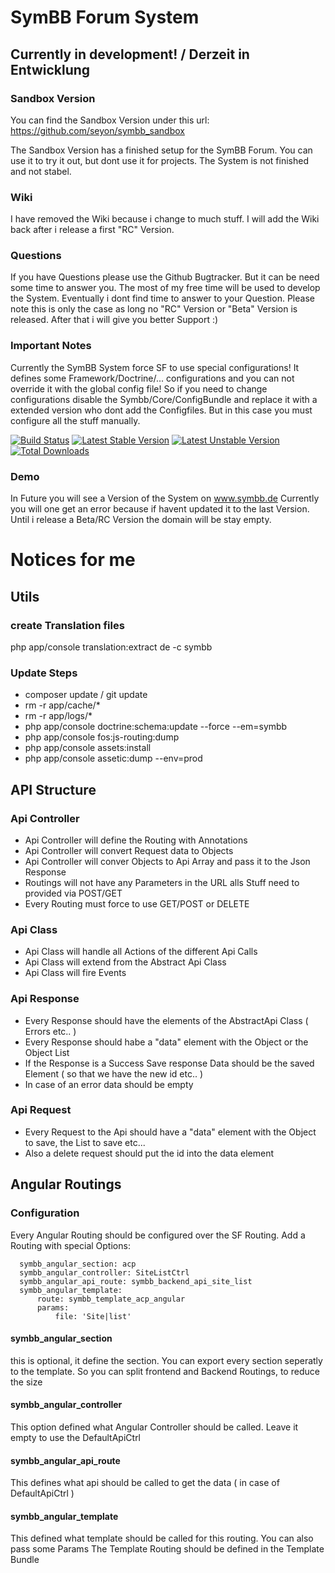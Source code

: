 # SymBB Forum System

## Currently in development! / Derzeit in Entwicklung


### Sandbox Version

You can find the Sandbox Version under this url:
https://github.com/seyon/symbb_sandbox

The Sandbox Version has a finished setup for the SymBB Forum.
You can use it to try it out, but dont use it for projects. The System is not finished and not stabel.

### Wiki

I have removed the Wiki because i change to much stuff.
I will add the Wiki back after i release a first "RC" Version.

### Questions

If you have Questions please use the Github Bugtracker. But it can be need some time to answer you.
The most of my free time will be used to develop the System. Eventually i dont find time to answer to your Question.
Please note this is only the case as long no "RC" Version or "Beta" Version is released. After that i will give you better Support :)

### Important Notes

Currently the SymBB System force SF to use special configurations!
It defines some Framework/Doctrine/... configurations and you can not override it with the global config file!
So if you need to change configurations disable the Symbb/Core/ConfigBundle and replace it with a extended version who dont add the Configfiles. But in this case you must configure all the stuff manually.

[![Build Status](https://travis-ci.org/seyon/symbb.png?branch=master)](https://travis-ci.org/seyon/symbb)
[![Latest Stable Version](https://poser.pugx.org/symbb/symbb/v/stable.png)](https://packagist.org/packages/symbb/symbb)
[![Latest Unstable Version](https://poser.pugx.org/symbb/symbb/v/unstable.png)](https://packagist.org/packages/symbb/symbb)
[![Total Downloads](https://poser.pugx.org/symbb/symbb/downloads.png)](https://packagist.org/packages/symbb/symbb)

### Demo

In Future you will see a Version of the System on www.symbb.de
Currently you will one get an error because if havent updated it to the last Version.
Until i release a Beta/RC Version the domain will be stay empty.


# Notices for me

## Utils

### create Translation files

php app/console translation:extract de -c symbb

### Update Steps

- composer update / git update
- rm -r app/cache/*
- rm -r app/logs/*
- php app/console doctrine:schema:update --force --em=symbb
- php app/console fos:js-routing:dump
- php app/console assets:install
- php app/console assetic:dump --env=prod


## API Structure

### Api Controller

- Api Controller will define the Routing with Annotations
- Api Controller will convert Request data to Objects
- Api Controller will conver Objects to Api Array and pass it to the Json Response
- Routings will not have any Parameters in the URL alls Stuff need to provided via POST/GET
- Every Routing must force to use GET/POST or DELETE

### Api Class

- Api Class will handle all Actions of the different Api Calls
- Api Class will extend from the Abstract Api Class
- Api Class will fire Events

### Api Response

- Every Response should have the elements of the AbstractApi Class ( Errors etc.. )
- Every Response should habe a "data" element with the Object or the Object List
- If the Response is a Success Save response Data should be the saved Element ( so that we have the new id etc.. )
- In case of an error data should be empty

### Api Request

- Every Request to the Api should have a "data" element with the Object to save, the List to save etc...
- Also a delete request should put the id into the data element

## Angular Routings

### Configuration

Every Angular Routing should be configured over the SF Routing.
Add a Routing with special Options:

      symbb_angular_section: acp
      symbb_angular_controller: SiteListCtrl
      symbb_angular_api_route: symbb_backend_api_site_list
      symbb_angular_template:
          route: symbb_template_acp_angular
          params:
              file: 'Site|list'

#### symbb_angular_section

this is optional, it define the section. You can export every section seperatly to the template.
So you can split frontend and Backend Routings, to reduce the size

#### symbb_angular_controller

This option defined what Angular Controller should be called. Leave it empty to use the DefaultApiCtrl

#### symbb_angular_api_route

This defines what api should be called to get the data ( in case of DefaultApiCtrl )

#### symbb_angular_template

This defined what template should be called for this routing. You can also pass some Params
The Template Routing should be defined in the Template Bundle
